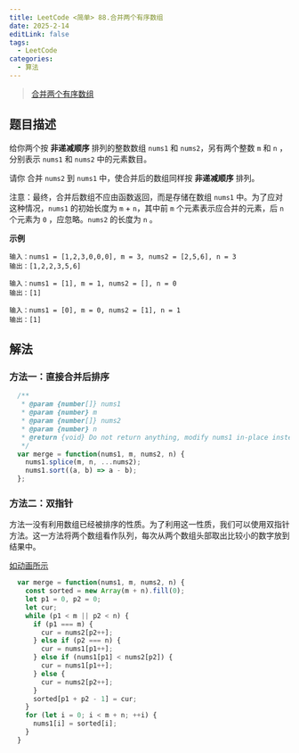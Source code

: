 ```yaml
---
title: LeetCode <简单> 88.合并两个有序数组
date: 2025-2-14
editLink: false
tags:
  - LeetCode
categories:
  - 算法
---
```


> [合并两个有序数组](https://leetcode.cn/problems/merge-sorted-array/description/)

## 题目描述

给你两个按 **非递减顺序** 排列的整数数组 `nums1` 和 `nums2`，另有两个整数 `m` 和 `n` ，分别表示 `nums1` 和 `nums2` 中的元素数目。

请你 合并 `nums2` 到 `nums1` 中，使合并后的数组同样按 **非递减顺序** 排列。

注意：最终，合并后数组不应由函数返回，而是存储在数组 `nums1` 中。为了应对这种情况，`nums1` 的初始长度为 `m` + `n`，其中前 `m` 个元素表示应合并的元素，后 `n` 个元素为 `0` ，应忽略。`nums2` 的长度为 `n` 。

**示例**

```
输入：nums1 = [1,2,3,0,0,0], m = 3, nums2 = [2,5,6], n = 3
输出：[1,2,2,3,5,6]

输入：nums1 = [1], m = 1, nums2 = [], n = 0
输出：[1]

输入：nums1 = [0], m = 0, nums2 = [1], n = 1
输出：[1]
```

## 解法

### 方法一：直接合并后排序

```js
  /**
   * @param {number[]} nums1
   * @param {number} m
   * @param {number[]} nums2
   * @param {number} n
   * @return {void} Do not return anything, modify nums1 in-place instead.
   */
  var merge = function(nums1, m, nums2, n) {
    nums1.splice(m, n, ...nums2);
    nums1.sort((a, b) => a - b);
  };
```

### 方法二：双指针

方法一没有利用数组已经被排序的性质。为了利用这一性质，我们可以使用双指针方法。这一方法将两个数组看作队列，每次从两个数组头部取出比较小的数字放到结果中。

[如动画所示](https://assets.leetcode-cn.com/solution-static/88/1.gif)

```js
  var merge = function(nums1, m, nums2, n) {
    const sorted = new Array(m + n).fill(0);
    let p1 = 0, p2 = 0;
    let cur;
    while (p1 < m || p2 < n) {
      if (p1 === m) {
        cur = nums2[p2++];
      } else if (p2 === n) {
        cur = nums1[p1++];
      } else if (nums1[p1] < nums2[p2]) {
        cur = nums1[p1++];
      } else {
        cur = nums2[p2++];
      }
      sorted[p1 + p2 - 1] = cur;
    }
    for (let i = 0; i < m + n; ++i) {
      nums1[i] = sorted[i];
    }
  }
```
